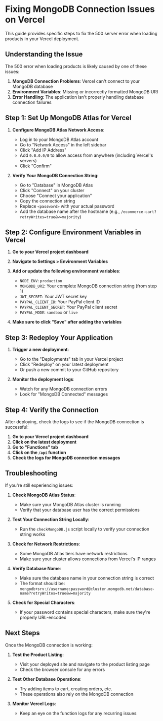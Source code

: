 # Fixing MongoDB Connection Issues on Vercel

This guide provides specific steps to fix the 500 server error when loading products in your Vercel deployment.

## Understanding the Issue

The 500 error when loading products is likely caused by one of these issues:

1. **MongoDB Connection Problems**: Vercel can't connect to your MongoDB database
2. **Environment Variables**: Missing or incorrectly formatted MongoDB URI
3. **Error Handling**: The application isn't properly handling database connection failures

## Step 1: Set Up MongoDB Atlas for Vercel

1. **Configure MongoDB Atlas Network Access**:
   - Log in to your MongoDB Atlas account
   - Go to "Network Access" in the left sidebar
   - Click "Add IP Address"
   - Add `0.0.0.0/0` to allow access from anywhere (including Vercel's servers)
   - Click "Confirm"

2. **Verify Your MongoDB Connection String**:
   - Go to "Database" in MongoDB Atlas
   - Click "Connect" on your cluster
   - Choose "Connect your application"
   - Copy the connection string
   - Replace `<password>` with your actual password
   - Add the database name after the hostname (e.g., `/ecommerce-cart?retryWrites=true&w=majority`)

## Step 2: Configure Environment Variables in Vercel

1. **Go to your Vercel project dashboard**

2. **Navigate to Settings > Environment Variables**

3. **Add or update the following environment variables**:
   - `NODE_ENV`: `production`
   - `MONGODB_URI`: Your complete MongoDB connection string (from step 1)
   - `JWT_SECRET`: Your JWT secret key
   - `PAYPAL_CLIENT_ID`: Your PayPal client ID
   - `PAYPAL_CLIENT_SECRET`: Your PayPal client secret
   - `PAYPAL_MODE`: `sandbox` or `live`

4. **Make sure to click "Save" after adding the variables**

## Step 3: Redeploy Your Application

1. **Trigger a new deployment**:
   - Go to the "Deployments" tab in your Vercel project
   - Click "Redeploy" on your latest deployment
   - Or push a new commit to your GitHub repository

2. **Monitor the deployment logs**:
   - Watch for any MongoDB connection errors
   - Look for "MongoDB Connected" messages

## Step 4: Verify the Connection

After deploying, check the logs to see if the MongoDB connection is successful:

1. **Go to your Vercel project dashboard**
2. **Click on the latest deployment**
3. **Go to "Functions" tab**
4. **Click on the `/api` function**
5. **Check the logs for MongoDB connection messages**

## Troubleshooting

If you're still experiencing issues:

1. **Check MongoDB Atlas Status**:
   - Make sure your MongoDB Atlas cluster is running
   - Verify that your database user has the correct permissions

2. **Test Your Connection String Locally**:
   - Run the `checkMongoDB.js` script locally to verify your connection string works

3. **Check for Network Restrictions**:
   - Some MongoDB Atlas tiers have network restrictions
   - Make sure your cluster allows connections from Vercel's IP ranges

4. **Verify Database Name**:
   - Make sure the database name in your connection string is correct
   - The format should be: `mongodb+srv://username:password@cluster.mongodb.net/database-name?retryWrites=true&w=majority`

5. **Check for Special Characters**:
   - If your password contains special characters, make sure they're properly URL-encoded

## Next Steps

Once the MongoDB connection is working:

1. **Test the Product Listing**:
   - Visit your deployed site and navigate to the product listing page
   - Check the browser console for any errors

2. **Test Other Database Operations**:
   - Try adding items to cart, creating orders, etc.
   - These operations also rely on the MongoDB connection

3. **Monitor Vercel Logs**:
   - Keep an eye on the function logs for any recurring issues
